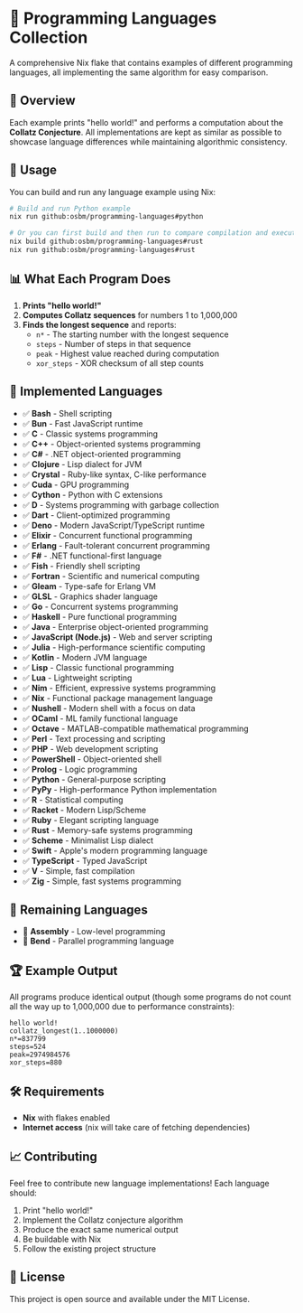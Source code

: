 # 🚀 Programming Languages Collection

A comprehensive Nix flake that contains examples of different programming languages, all implementing the same algorithm for easy comparison.

## 🎯 Overview

Each example prints "hello world!" and performs a computation about the **Collatz Conjecture**. All implementations are kept as similar as possible to showcase language differences while maintaining algorithmic consistency.

## 🔧 Usage

You can build and run any language example using Nix:

```bash
# Build and run Python example
nix run github:osbm/programming-languages#python

# Or you can first build and then run to compare compilation and execution times
nix build github:osbm/programming-languages#rust
nix run github:osbm/programming-languages#rust
```


## 📊 What Each Program Does

1. **Prints "hello world!"**
2. **Computes Collatz sequences** for numbers 1 to 1,000,000
3. **Finds the longest sequence** and reports:
   - `n*` - The starting number with the longest sequence
   - `steps` - Number of steps in that sequence
   - `peak` - Highest value reached during computation
   - `xor_steps` - XOR checksum of all step counts

## 🎨 Implemented Languages

- ✅ **Bash** - Shell scripting
- ✅ **Bun** - Fast JavaScript runtime
- ✅ **C** - Classic systems programming
- ✅ **C++** - Object-oriented systems programming
- ✅ **C#** - .NET object-oriented programming
- ✅ **Clojure** - Lisp dialect for JVM
- ✅ **Crystal** - Ruby-like syntax, C-like performance
- ✅ **Cuda** - GPU programming
- ✅ **Cython** - Python with C extensions
- ✅ **D** - Systems programming with garbage collection
- ✅ **Dart** - Client-optimized programming
- ✅ **Deno** - Modern JavaScript/TypeScript runtime
- ✅ **Elixir** - Concurrent functional programming
- ✅ **Erlang** - Fault-tolerant concurrent programming
- ✅ **F#** - .NET functional-first language
- ✅ **Fish** - Friendly shell scripting
- ✅ **Fortran** - Scientific and numerical computing
- ✅ **Gleam** - Type-safe for Erlang VM
- ✅ **GLSL** - Graphics shader language
- ✅ **Go** - Concurrent systems programming
- ✅ **Haskell** - Pure functional programming
- ✅ **Java** - Enterprise object-oriented programming
- ✅ **JavaScript (Node.js)** - Web and server scripting
- ✅ **Julia** - High-performance scientific computing
- ✅ **Kotlin** - Modern JVM language
- ✅ **Lisp** - Classic functional programming
- ✅ **Lua** - Lightweight scripting
- ✅ **Nim** - Efficient, expressive systems programming
- ✅ **Nix** - Functional package management language
- ✅ **Nushell** - Modern shell with a focus on data
- ✅ **OCaml** - ML family functional language
- ✅ **Octave** - MATLAB-compatible mathematical programming
- ✅ **Perl** - Text processing and scripting
- ✅ **PHP** - Web development scripting
- ✅ **PowerShell** - Object-oriented shell
- ✅ **Prolog** - Logic programming
- ✅ **Python** - General-purpose scripting
- ✅ **PyPy** - High-performance Python implementation
- ✅ **R** - Statistical computing
- ✅ **Racket** - Modern Lisp/Scheme
- ✅ **Ruby** - Elegant scripting language
- ✅ **Rust** - Memory-safe systems programming
- ✅ **Scheme** - Minimalist Lisp dialect
- ✅ **Swift** - Apple's modern programming language
- ✅ **TypeScript** - Typed JavaScript
- ✅ **V** - Simple, fast compilation
- ✅ **Zig** - Simple, fast systems programming


## 🎯 Remaining Languages

- 🔄 **Assembly** - Low-level programming
- 🔄 **Bend** - Parallel programming language


## 🏆 Example Output

All programs produce identical output (though some programs do not count all the way up to 1,000,000 due to performance constraints):

```
hello world!
collatz_longest(1..1000000)
n*=837799
steps=524
peak=2974984576
xor_steps=880
```

## 🛠️ Requirements

- **Nix** with flakes enabled
- **Internet access** (nix will take care of fetching dependencies)

## 📈 Contributing

Feel free to contribute new language implementations! Each language should:

1. Print "hello world!"
2. Implement the Collatz conjecture algorithm
3. Produce the exact same numerical output
4. Be buildable with Nix
5. Follow the existing project structure

## 📜 License

This project is open source and available under the MIT License.
